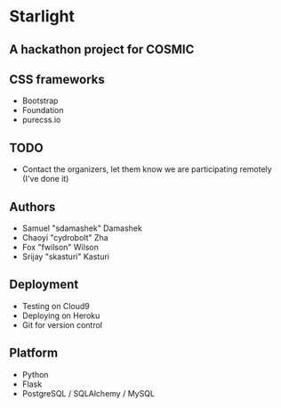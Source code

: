 # Starlight
## A hackathon project for COSMIC

## CSS frameworks
- Bootstrap
- Foundation
- purecss.io

## TODO
- Contact the organizers, let them know we are participating remotely (I've done it)

## Authors
- Samuel "sdamashek" Damashek
- Chaoyi "cydrobolt" Zha
- Fox "fwilson" Wilson
- Srijay "skasturi" Kasturi


## Deployment
- Testing on Cloud9
- Deploying on Heroku
- Git for version control

## Platform
- Python
- Flask
- PostgreSQL / SQLAlchemy / MySQL


